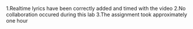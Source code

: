 1.Realtime lyrics have been correctly added and timed with the video
2.No collaboration occured during this lab
3.The assignment took approximately one hour